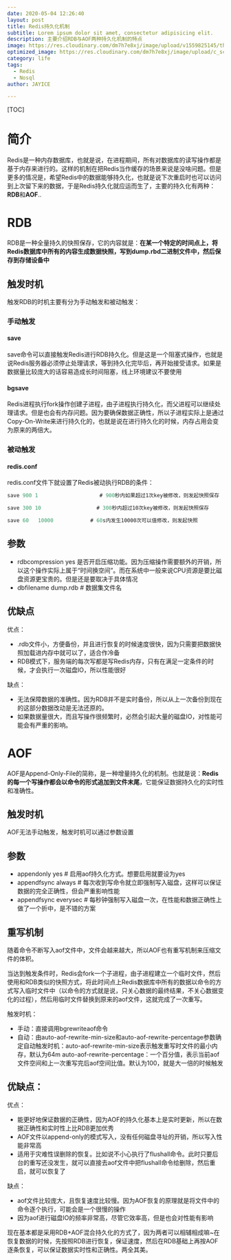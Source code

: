 ```yaml
---
date: 2020-05-04 12:26:40
layout: post
title: Redis持久化机制
subtitle: Lorem ipsum dolor sit amet, consectetur adipisicing elit.
description: 主要介绍RDB与AOF两种持久化机制的特点
image: https://res.cloudinary.com/dm7h7e8xj/image/upload/v1559825145/theme16_o0seet.jpg
optimized_image: https://res.cloudinary.com/dm7h7e8xj/image/upload/c_scale,w_380/v1559825145/theme16_o0seet.jpg
category: life
tags:
  - Redis
  - Nosql
author: JAYICE

---
```


[TOC]

# 简介

Redis是一种内存数据库，也就是说，在进程期间，所有对数据库的读写操作都是基于内存来进行的。这样的机制在把Redis当作缓存的场景来说是没啥问题。但是更多的情况是，希望Redis中的数据能够持久化，也就是说下次重启时也可以访问到上次留下来的数据，于是Redis持久化就应运而生了，主要的持久化有两种：**RDB**和**AOF**..

# RDB

RDB是一种全量持久的快照保存，它的内容就是：**在某一个特定的时间点上，将Redis数据库中所有的内容生成数据快照，写到dump.rbd二进制文件中，然后保存到存储设备中**

## 触发时机

触发RDB的时机主要有分为手动触发和被动触发：

### 手动触发

#### save

save命令可以直接触发Redis进行RDB持久化。但是这是一个阻塞式操作，也就是说Redis服务器必须停止处理请求，等到持久化完毕后，再开始接受请求。如果是数据量比较庞大的话容易造成长时间阻塞，线上环境建议不要使用

#### bgsave

Redis进程执行fork操作创建子进程，由子进程执行持久化，而父进程可以继续处理请求。但是也会有内存问题。因为要确保数据正确性，所以子进程实际上是通过Copy-On-Write来进行持久化的，也就是说在进行持久化的时候，内存占用会变为原来的两倍大。

### 被动触发

#### redis.conf

redis.conf文件下就设置了Redis被动执行RDB的条件：

```sql
save 900 1                    # 900秒内如果超过1次key被修改，则发起快照保存

save 300 10                  # 300秒内超过10次key被修改，则发起快照保存

save 60   10000            # 60s内发生10000次可以值修改，则发起快照
```

## 参数

- rdbcompression yes               是否开启压缩功能。因为压缩操作需要额外的开销，所以这个操作实际上属于“时间换空间”。而在系统中一般来说CPU资源是要比磁盘资源更宝贵的。但是还是要取决于具体情况
- dbfilename dump.rdb              # 数据集文件名

## 优缺点

优点：

- .rdb文件小，方便备份，并且进行恢复的时候速度很快，因为只需要把数据快照加载进内存中就可以了，适合作冷备
- RDB模式下，服务端的每次写都是写Redis内存，只有在满足一定条件的时候，才会执行一次磁盘IO，所以性能很好

缺点：

- 无法保障数据的准确性。因为RDB并不是实时备份，所以从上一次备份到现在的这部分数据改动是无法还原的。
- 如果数据量很大，而且写操作很频繁时，必然会引起大量的磁盘IO，对性能可能会有严重的影响。

# AOF

AOF是Append-Only-File的简称，是一种增量持久化的机制。也就是说：**Redis的每一个写操作都会以命令的形式追加到文件末尾**，它能保证数据持久化的实时性和准确性。

## 触发时机

AOF无法手动触发，触发时机可以通过参数设置

## 参数

- appendonly yes        # 启用aof持久化方式。想要启用就要设为yes
- appendfsync always     # 每次收到写命令就立即强制写入磁盘，这样可以保证数据的完全正确性，但会严重影响性能
- appendfsync everysec   # 每秒钟强制写入磁盘一次，在性能和数据正确性上做了一个折中，是不错的方案

## 重写机制

随着命令不断写入aof文件中，文件会越来越大，所以AOF也有重写机制来压缩文件的体积。

当达到触发条件时，Redis会fork一个子进程，由子进程建立一个临时文件，然后使用和RDB类似的快照方式，将此时间点上Redis数据库中所有的数据以命令的方式写入临时文件中（以命令的方式就是说，只关心数据的最终结果，不关心数据变化的过程），然后用临时文件替换到原来的aof文件，这就完成了一次重写。

触发时机：

- 手动：直接调用bgrewriteaof命令
- 自动：由auto-aof-rewrite-min-size和auto-aof-rewrite-percentage参数确定自动触发时机：auto-aof-rewrite-min-size表示触发重写时文件的最小内存，默认为64m        auto-aof-rewrite-percentage：一个百分值，表示当前aof文件空间和上一次重写完后aof空间比值。默认为100，就是大一倍的时候触发

## 优缺点：

优点：

- 能更好地保证数据的正确性，因为AOF的持久化基本上是实时更新，所以在数据正确性和实时性上比RDB更加优秀
- AOF文件以append-only的模式写入，没有任何磁盘寻址的开销，所以写入性能非常高
- 适用于灾难性误删除的恢复。比如说不小心执行了flushall命令。此时只要后台的重写还没发生，就可以直接去aof文件中把flushall命令给删除，然后重启，就可以恢复了

缺点：

- aof文件比较庞大，且恢复速度比较慢。因为AOF恢复的原理就是将文件中的命令逐个执行，可能会是一个很慢的操作
- 因为aof进行磁盘IO的频率非常高，尽管它效率高，但是也会对性能有影响



现在基本都是采用RDB+AOF混合持久化的方式了，因为两者可以相辅相成嘛~在恢复数据的时候，先按照RDB进行恢复，保证速度，然后在RDB基础上再按AOF逐条恢复，可以保证数据实时性和正确性。两全其美。